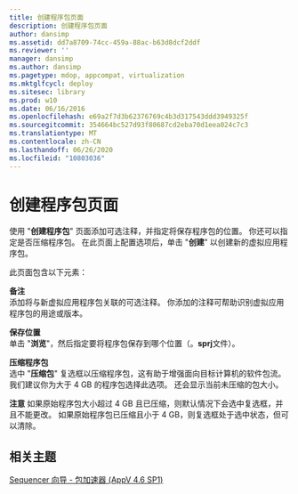 ```yaml
---
title: 创建程序包页面
description: 创建程序包页面
author: dansimp
ms.assetid: dd7a8709-74cc-459a-88ac-b63d8dcf2ddf
ms.reviewer: ''
manager: dansimp
ms.author: dansimp
ms.pagetype: mdop, appcompat, virtualization
ms.mktglfcycl: deploy
ms.sitesec: library
ms.prod: w10
ms.date: 06/16/2016
ms.openlocfilehash: e69a2f7d3b62376769c4b3d317543ddd3949325f
ms.sourcegitcommit: 354664bc527d93f80687cd2eba70d1eea024c7c3
ms.translationtype: MT
ms.contentlocale: zh-CN
ms.lasthandoff: 06/26/2020
ms.locfileid: "10803036"
---
```

# 创建程序包页面


使用 "**创建程序包**" 页面添加可选注释，并指定将保存程序包的位置。 你还可以指定是否压缩程序包。 在此页面上配置选项后，单击 "**创建**" 以创建新的虚拟应用程序包。

此页面包含以下元素：

<a href="" id="comments"></a>**备注**  
添加将与新虚拟应用程序包关联的可选注释。 你添加的注释可帮助识别虚拟应用程序包的用途或版本。

<a href="" id="save-location"></a>**保存位置**  
单击 "**浏览**"，然后指定要将程序包保存到哪个位置（。**sprj**文件）。

<a href="" id="compress-package"></a>**压缩程序包**  
选中 "**压缩包**" 复选框以压缩程序包，这有助于增强面向目标计算机的软件包流。 我们建议你为大于 4 GB 的程序包选择此选项。 还会显示当前未压缩的包大小。

**注意** 如果原始程序包大小超过 4 GB 且已压缩，则默认情况下会选中复选框，并且不能更改。 如果原始程序包已压缩且小于 4 GB，则复选框处于选中状态，但可以清除。

 

## 相关主题


[Sequencer 向导 - 包加速器 (AppV 4.6 SP1)](sequencer-wizard---package-accelerator--appv-46-sp1-.md)

 

 





